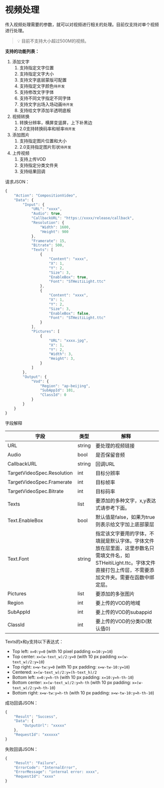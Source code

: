 # 视频处理

传入视频处理需要的参数，就可以对视频进行相关的处理。目前仅支持对单个视频进行处理。

> 💡 目前不支持大小超过500M的视频。

**支持的功能列表：**

1. 添加文字
    1. 支持指定文字位置
    2. 支持指定文字大小
    3. 支持文字底层蒙版可配置
    4. 支持指定文字颜色`待开发`
    5. 支持修改文字字体
    6. 支持不同文字指定不同字体
    7. 支持文字出场入场动画`待开发`
    8. 支持给文字添加半透明底板
2. 视频转换
    1. 转换分辨率，横屏变竖屏，上下补黑边
    2. 2.0支持转换码率和帧率`待开发`
3. 添加图片
    1. 支持指定图片位置和大小
    2. 2.0支持指定图片形状`待开发`
4. 上传视频
   1. 支持上传VOD
   2. 支持指定分类文件夹
   3. 支持结果回调
    

请求JSON：

```jsx
{
    "Action": "CompositionVideo",
    "Data": {
        "Input": {
            "URL": "xxxx",
            "Audio": true,
            "CallbackURL": "https://xxxx/release/callback",
            "Resolution": {
                "Width": 1600,
                "Height": 900
            },
            "Framerate": 15,
            "Bitrate": 500,
            "Texts": [
                {
                    "Content": "xxxx",
                    "X": 1,
                    "Y": 2,
                    "Size": 3,
                    "EnableBox": true,
                    "Font": "STHeitiLight.ttc"
                },
                {
                    "Content": "xxxx",
                    "X": 1,
                    "Y": 2,
                    "Size": 3,
                    "EnableBox": false,
                    "Font": "STHeitiLight.ttc"
                }
            ],
            "Pictures": [
                {
                    "URL": "xxxx.jpg",
                    "X": 1,
                    "Y": 2,
                    "Width": 3,
                    "Height": 3,
                }
            ]
        },
        "Output": {
            "Vod": {
                "Region": "ap-beijing",
                "SubAppId": 101, 
                "ClassId": 0
            }
        }
    }
}
```

字段解释

| 字段 | 类型 | 解释 |
| --- | --- | --- |
| URL | string | 要处理的视频链接 |
| Audio | bool | 是否保留音频 |
| CallbackURL | string | 回调URL |
| TargetVideoSpec.Resolution | int | 目标分辨率 |
| TargetVideoSpec.Framerate | int | 目标帧率 |
| TargetVideoSpec.Bitrate | int | 目标码率 |
| Texts | list | 要添加的多种文字，x,y表达式请参考下面。 |
| Text.EnableBox | bool | 默认值是false，如果为true则表示给文字加上底部蒙层 |
| Text.Font | string | 指定该文字要用的字体，不填就是默认字体。字体文件放在层里面，这里参数名只需填文件名，如STHeitiLight.ttc。字体文件直接打包上传层，不需要添加文件夹。需要在函数中绑定层。 |
| Pictures | list | 要添加的多张图片 |
| Region | int | 要上传的VOD的地域 |
| SubAppId | int | 要上传的VOD的subappid |
| ClassId | int | 要上传的VOD的分类ID(默认值0) |

Texts的x和y支持以下表达式：
- Top left: `x=0:y=0` (with 10 pixel padding `x=10:y=10`)
- Top center: `x=(w-text_w)/2:y=0` (with 10 px padding `x=(w-text_w)/2:y=10`)
- Top right: `x=w-tw:y=0` (with 10 px padding: `x=w-tw-10:y=10`)
- Centered: `x=(w-text_w)/2:y=(h-text_h)/2`
- Bottom left: `x=0:y=h-th` (with 10 px padding: `x=10:y=h-th-10`)
- Bottom center: `x=(w-text_w)/2:y=h-th` (with 10 px padding: `x=(w-text_w)/2:y=h-th-10`)
- Bottom right: `x=w-tw:y=h-th` (with 10 px padding: `x=w-tw-10:y=h-th-10`)

成功回调JSON：

```jsx
{
    "Result": "Success",
    "Data": {
        "OutputUrl": "xxxxx"
    },
    "RequestId": "xxxxxx"
}
```

失败回调JSON：

```jsx
{
    "Result": "Failure",
    "ErrorCode": "InternalError",
    "ErrorMessage": "internal error: xxxx",
    "RequestId": "xxxx"
}
```